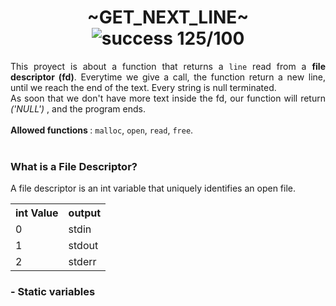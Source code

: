 <h1 align="center"> ~GET_NEXT_LINE~ <br><img alt="success 125/100" src="https://img.shields.io/badge/125%2F100-green?style=plastic&logoColor=green&label=success"></h1>
<div align="justify">This proyect is about a function that returns a <code>line</code> read from a <b>file descriptor (fd)</b>. Everytime we give a call, the function return a new line, until we reach the end of the text. Every string is null terminated.<br>
As soon that we don't have more text inside the fd, our function will return <i>('NULL')</i> , and the program ends.</div>
<br>
<div align="left"><b>Allowed functions </b> : <code>malloc</code>, <code>open</code>, <code>read</code>, <code>free</code>.</div>
<br>
<h3>What is a File Descriptor?</h3>
<p>A file descriptor is an int variable that uniquely identifies an open file.<p>
<div>
	<table align="justify">
		<tr>
			<th>int Value<th>output</th>
		</tr>
		<tr>
			<td>0<td>stdin</td>
		</tr>
		<tr>
			<td>1<td>stdout</td>
		</tr>
		<tr>
			<td>2<td>stderr</td>
		</tr>
	</table>
</div>

<h3>- Static variables</h3>
<div align="justify"></div>